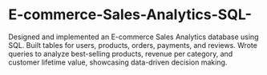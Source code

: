 # E-commerce-Sales-Analytics-SQL-
Designed and implemented an E-commerce Sales Analytics database using SQL. Built tables for users, products, orders, payments, and reviews. Wrote queries to analyze best-selling products, revenue per category, and customer lifetime value, showcasing data-driven decision making.
